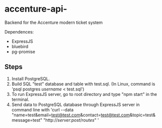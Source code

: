 # accenture-api-
Backend for the Accenture modern ticket system 

Dependences:
- ExpressJS
- bluebird
- pg-promise

## Steps
1) Install PostgreSQL.
2) Build SQL "test" database and table with test.sql. (In Linux, command is 'psql postgres *username* < test.sql')
3) To run ExpressJS server, go to root directory and type "npm start" in the terminal.
4) Send data to PostgreSQL database through ExpressJS server in command line with 'curl --data "name=test&email=test@test.com&contact=test@test.com&topic=test&message=test" "http://*server:post*/*routes*" '
